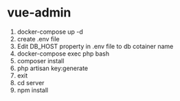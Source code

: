 # vue-admin

1. docker-compose up -d
2. create .env file
3. Edit DB_HOST property in .env file to db cotainer name
4. docker-compose exec php bash
5. composer install
6. php artisan key:generate
7. exit
8. cd server
9. npm install

